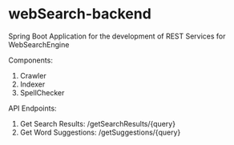 # webSearch-backend
Spring Boot Application for the development of REST Services for WebSearchEngine

Components:
1. Crawler
2. Indexer
3. SpellChecker

API Endpoints:

1. Get Search Results:  /getSearchResults/{query}
2. Get Word Suggestions: /getSuggestions/{query}
